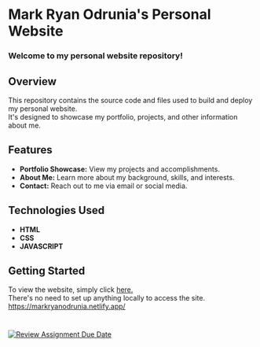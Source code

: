 # Mark Ryan Odrunia's Personal Website
### Welcome to my personal website repository!

## Overview
This repository contains the source code and files used to build and deploy my personal website. <br> 
It's designed to showcase my portfolio, projects, and other information about me.

## Features
<ul>
  <li><b>Portfolio Showcase:</b> View my projects and accomplishments.</li>
  <li><b>About Me:</b> Learn more about my background, skills, and interests.</li>
  <li><b>Contact:</b> Reach out to me via email or social media.</li>
</ul>

## Technologies Used
<ul>
  <li><b>HTML</b></li>
  <li><b>CSS</b></li>
  <li><b>JAVASCRIPT</b></li>
</ul>

## Getting Started
To view the website, simply click <a href="https://markryanodrunia.netlify.app/" target="blank" > here. </a> <br>
There's no need to set up anything locally to access the site.<br>
https://markryanodrunia.netlify.app/
# 
[![Review Assignment Due Date](https://classroom.github.com/assets/deadline-readme-button-24ddc0f5d75046c5622901739e7c5dd533143b0c8e959d652212380cedb1ea36.svg)](https://classroom.github.com/a/nn2YhwXT)
